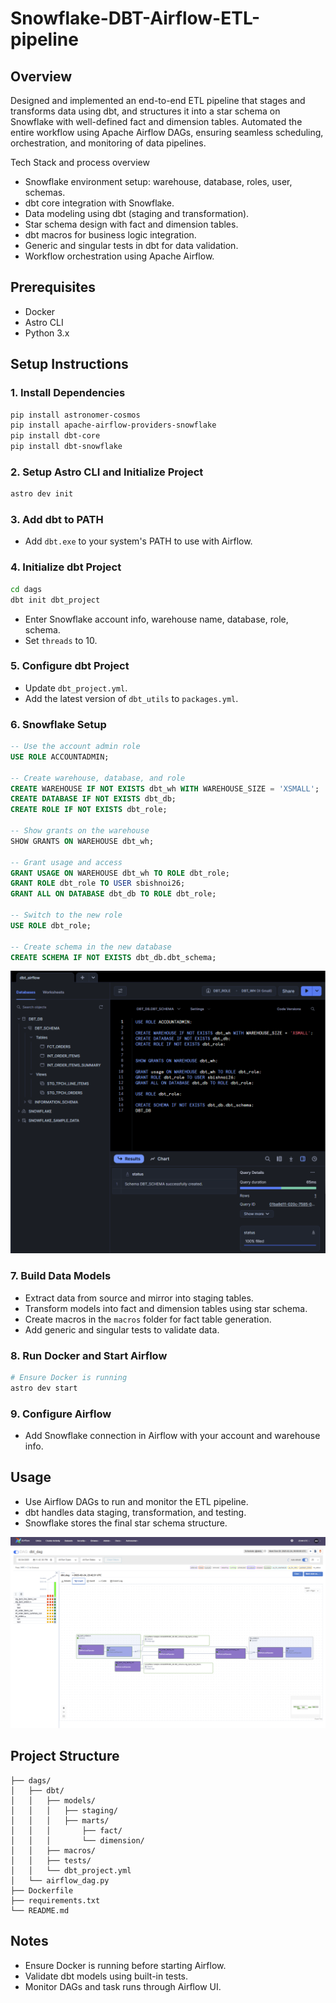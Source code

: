 # Snowflake-DBT-Airflow-ETL-pipeline

## Overview
Designed and implemented an end-to-end ETL pipeline that stages and transforms data using dbt, and structures it into a star schema on Snowflake with well-defined fact and dimension tables. Automated the entire workflow using Apache Airflow DAGs, ensuring seamless scheduling, orchestration, and monitoring of data pipelines.

Tech Stack and process overview
- Snowflake environment setup: warehouse, database, roles, user, schemas.
- dbt core integration with Snowflake.
- Data modeling using dbt (staging and transformation).
- Star schema design with fact and dimension tables.
- dbt macros for business logic integration.
- Generic and singular tests in dbt for data validation.
- Workflow orchestration using Apache Airflow.

## Prerequisites
- Docker
- Astro CLI
- Python 3.x

## Setup Instructions

### 1. Install Dependencies
```bash
pip install astronomer-cosmos
pip install apache-airflow-providers-snowflake
pip install dbt-core
pip install dbt-snowflake
```

### 2. Setup Astro CLI and Initialize Project
```bash
astro dev init
```

### 3. Add dbt to PATH
- Add `dbt.exe` to your system's PATH to use with Airflow.

### 4. Initialize dbt Project
```bash
cd dags
dbt init dbt_project
```
- Enter Snowflake account info, warehouse name, database, role, schema.
- Set `threads` to 10.

### 5. Configure dbt Project
- Update `dbt_project.yml`.
- Add the latest version of `dbt_utils` to `packages.yml`.

### 6. Snowflake Setup

```sql
-- Use the account admin role
USE ROLE ACCOUNTADMIN;

-- Create warehouse, database, and role
CREATE WAREHOUSE IF NOT EXISTS dbt_wh WITH WAREHOUSE_SIZE = 'XSMALL';
CREATE DATABASE IF NOT EXISTS dbt_db;
CREATE ROLE IF NOT EXISTS dbt_role;

-- Show grants on the warehouse
SHOW GRANTS ON WAREHOUSE dbt_wh;

-- Grant usage and access
GRANT USAGE ON WAREHOUSE dbt_wh TO ROLE dbt_role;
GRANT ROLE dbt_role TO USER sbishnoi26;
GRANT ALL ON DATABASE dbt_db TO ROLE dbt_role;

-- Switch to the new role
USE ROLE dbt_role;

-- Create schema in the new database
CREATE SCHEMA IF NOT EXISTS dbt_db.dbt_schema;
```

![alt text](https://github.com/sahilbishnoi26/Snowflake-DBT-Airflow-ETL-pipeline/blob/main/images/img1.png)

### 7. Build Data Models
- Extract data from source and mirror into staging tables.
- Transform models into fact and dimension tables using star schema.
- Create macros in the `macros` folder for fact table generation.
- Add generic and singular tests to validate data.

### 8. Run Docker and Start Airflow
```bash
# Ensure Docker is running
astro dev start
```

### 9. Configure Airflow
- Add Snowflake connection in Airflow with your account and warehouse info.

## Usage
- Use Airflow DAGs to run and monitor the ETL pipeline.
- dbt handles data staging, transformation, and testing.
- Snowflake stores the final star schema structure.

![alt text](https://github.com/sahilbishnoi26/Snowflake-DBT-Airflow-ETL-pipeline/blob/main/images/img2.png)


## Project Structure
```
├── dags/
│   ├── dbt/
│   │   ├── models/
│   │   │   ├── staging/
│   │   │   ├── marts/
│   │   │       ├── fact/
│   │   │       └── dimension/
│   │   ├── macros/
│   │   ├── tests/
│   │   └── dbt_project.yml
│   └── airflow_dag.py
├── Dockerfile
├── requirements.txt
└── README.md
```

## Notes
- Ensure Docker is running before starting Airflow.
- Validate dbt models using built-in tests.
- Monitor DAGs and task runs through Airflow UI.
